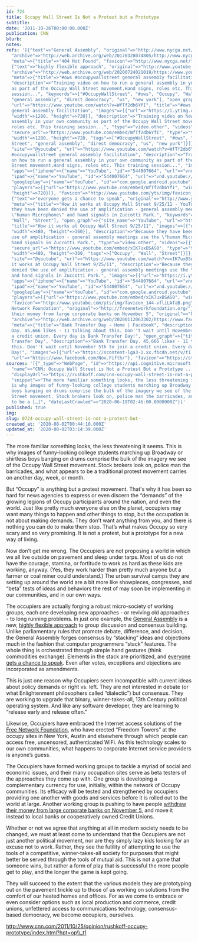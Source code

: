 ```yaml
---
id: 724
title: Occupy Wall Street Is Not a Protest but a Prototype
subtitle: 
date: '2011-10-26T00:00:00.000Z'
publication: CNN
blurb: 
notes: 
refs: '[{"text"=>"General Assembly", "original"=>"http://www.nycga.net/resources/general-assembly-guide/",
  "archive"=>"http://web.archive.org/web/20170328074805/http://www.nycga.net:80/resources/general-assembly-guide/",
  "meta"=>{"title"=>"404 Not Found", "favicon"=>"http://www.nycga.net/favicon.ico"}},
  {"text"=>"highly flexible approach", "original"=>"http://www.youtube.com/watch?v=WfTf2db6YfI",
  "archive"=>"http://web.archive.org/web/20200724021019/https://www.youtube.com/watch?v=WfTf2db6YfI",
  "meta"=>{"title"=>"#ows #occupywallstreet general assembly facilitation - YouTube",
  "description"=>"Training video on how to run a general assembly in your own community
  as part of the Occupy Wall Street movement.Hand signs, roles etc. This training
  session...", "keywords"=>["#OccupyWallStreet", "#ows", "Occupy", "Wall Street",
  "general assembly", "direct democracy", "us", "new york"], "open_graph"=>{"site_name"=>"YouTube",
  "url"=>"https://www.youtube.com/watch?v=WfTf2db6YfI", "title"=>"#ows #occupywallstreet
  general assembly facilitation", "images"=>[{"url"=>"https://i.ytimg.com/vi/WfTf2db6YfI/maxresdefault.jpg",
  "width"=>1280, "height"=>720}], "description"=>"Training video on how to run a general
  assembly in your own community as part of the Occupy Wall Street movement.Hand signs,
  roles etc. This training session...", "type"=>"video.other", "videos"=>[{"url"=>"https://www.youtube.com/embed/WfTf2db6YfI",
  "secure_url"=>"https://www.youtube.com/embed/WfTf2db6YfI", "type"=>"text/html",
  "width"=>1280, "height"=>720, "tags"=>["#OccupyWallStreet", "#ows", "Occupy", "Wall
  Street", "general assembly", "direct democracy", "us", "new york"]}]}, "twitter_card"=>{"card"=>"player",
  "site"=>"@youtube", "url"=>"https://www.youtube.com/watch?v=WfTf2db6YfI", "title"=>"#ows
  #occupywallstreet general assembly facilitation", "description"=>"Training video
  on how to run a general assembly in your own community as part of the Occupy Wall
  Street movement.Hand signs, roles etc. This training session...", "images"=>[{"url"=>"https://i.ytimg.com/vi/WfTf2db6YfI/maxresdefault.jpg"}],
  "apps"=>{"iphone"=>{"name"=>"YouTube", "id"=>"544007664", "url"=>"vnd.youtube://www.youtube.com/watch?v=WfTf2db6YfI&feature=applinks"},
  "ipad"=>{"name"=>"YouTube", "id"=>"544007664", "url"=>"vnd.youtube://www.youtube.com/watch?v=WfTf2db6YfI&feature=applinks"},
  "googleplay"=>{"name"=>"YouTube", "id"=>"com.google.android.youtube", "url"=>"https://www.youtube.com/watch?v=WfTf2db6YfI"}},
  "players"=>[{"url"=>"https://www.youtube.com/embed/WfTf2db6YfI", "width"=>1280,
  "height"=>720}]}, "favicon"=>"http://www.youtube.com/yts/img/favicon_144-vfliLAfaB.png"}},
  {"text"=>"everyone gets a chance to speak", "original"=>"http://www.youtube.com/watch?v=xIK7uxBSAS0&feature=related",
  "meta"=>{"title"=>"How it works at Occupy Wall Street 9/25/11 - YouTube", "description"=>"Because
  they have been denied the use of amplification - general assembly meetings use the
  \"human Microphone\" and hand signals in Zuccotti Park.", "keywords"=>["Occupy",
  "Wall", "Street"], "open_graph"=>{"site_name"=>"YouTube", "url"=>"https://www.youtube.com/watch?v=xIK7uxBSAS0",
  "title"=>"How it works at Occupy Wall Street 9/25/11", "images"=>[{"url"=>"https://i.ytimg.com/vi/xIK7uxBSAS0/hqdefault.jpg",
  "width"=>480, "height"=>360}], "description"=>"Because they have been denied the
  use of amplification - general assembly meetings use the \"human Microphone\" and
  hand signals in Zuccotti Park.", "type"=>"video.other", "videos"=>[{"url"=>"https://www.youtube.com/embed/xIK7uxBSAS0",
  "secure_url"=>"https://www.youtube.com/embed/xIK7uxBSAS0", "type"=>"text/html",
  "width"=>480, "height"=>360, "tags"=>["Occupy", "Wall", "Street"]}]}, "twitter_card"=>{"card"=>"player",
  "site"=>"@youtube", "url"=>"https://www.youtube.com/watch?v=xIK7uxBSAS0", "title"=>"How
  it works at Occupy Wall Street 9/25/11", "description"=>"Because they have been
  denied the use of amplification - general assembly meetings use the \"human Microphone\"
  and hand signals in Zuccotti Park.", "images"=>[{"url"=>"https://i.ytimg.com/vi/xIK7uxBSAS0/hqdefault.jpg"}],
  "apps"=>{"iphone"=>{"name"=>"YouTube", "id"=>"544007664", "url"=>"vnd.youtube://www.youtube.com/watch?v=xIK7uxBSAS0&feature=applinks"},
  "ipad"=>{"name"=>"YouTube", "id"=>"544007664", "url"=>"vnd.youtube://www.youtube.com/watch?v=xIK7uxBSAS0&feature=applinks"},
  "googleplay"=>{"name"=>"YouTube", "id"=>"com.google.android.youtube", "url"=>"https://www.youtube.com/watch?v=xIK7uxBSAS0"}},
  "players"=>[{"url"=>"https://www.youtube.com/embed/xIK7uxBSAS0", "width"=>480, "height"=>360}]},
  "favicon"=>"http://www.youtube.com/yts/img/favicon_144-vfliLAfaB.png"}}, {"text"=>"Free
  Network Foundation", "original"=>"http://freenetworkfoundation.org/"}, {"text"=>"withdraw
  their money from large corporate banks on November 5", "original"=>"http://www.facebook.com/Nov.Fifth",
  "archive"=>"http://web.archive.org/web/20200112063302/https://www.facebook.com/Nov.Fifth",
  "meta"=>{"title"=>"Bank Transfer Day - Home | Facebook", "description"=>"Bank Transfer
  Day. 45,666 likes · 11 talking about this. Don''t wait until November 5th to join
  a credit union. Every day is Bank Transfer Day!", "open_graph"=>{"title"=>"Bank
  Transfer Day", "description"=>"Bank Transfer Day. 45,666 likes · 11 talking about
  this. Don''t wait until November 5th to join a credit union. Every day is Bank Transfer
  Day!", "images"=>[{"url"=>"https://scontent-lga3-1.xx.fbcdn.net/v/t1.0-1/c0.17.200.200a/297368_298045400212201_1975796994_n.jpg?_nc_cat=107&_nc_sid=dbb9e7&_nc_ohc=ngo8n2mTCFUAX__J9v6&_nc_ht=scontent-lga3-1.xx&oh=f297bf4ee36707be2ad43d248a0c0ea6&oe=5F4B887D"}],
  "url"=>"https://www.facebook.com/Nov.Fifth/"}, "favicon"=>"https://static.xx.fbcdn.net/rsrc.php/yz/r/KFyVIAWzntM.ico"}}]'
sources: '[{"_type"=>"WebPage", "id"=>"https://api.cognitive.microsoft.com/api/v7/#WebPages.0",
  "name"=>"CNN: Occupy Wall Street is Not a Protest But a Prototype ...", "url"=>"https://rushkoff.com/cnn-occupy-wall-street-is-not-a-protest-but-a-prototype/",
  "displayUrl"=>"https://rushkoff.com/cnn-occupy-wall-street-is-not-a-protest-but-a-prototype",
  "snippet"=>"The more familiar something looks, the less threatening it seems. This
  is why images of funny-looking college students marching up Broadway or shirtless
  boys banging on drums comprise the bulk of the imagery we see of the Occupy Wall
  Street movement. Stock brokers look on, police man the barricades, and what appears
  to be a […]", "dateLastCrawled"=>"2020-06-19T02:46:00.0000000Z"}]'
published: true
img: 
slug: 0724-occupy-wall-street-is-not-a-protest-but-
created_at: '2020-08-02T00:44:10.000Z'
updated_at: '2020-08-02T03:14:39.000Z'
---
```

The more familiar something looks, the less threatening it seems. This is why images of funny-looking college students marching up Broadway or shirtless boys banging on drums comprise the bulk of the imagery we see of the Occupy Wall Street movement. Stock brokers look on, police man the barricades, and what appears to be a traditional protest movement carries on another day, week, or month.

But “Occupy” is anything but a protest movement. That's why it has been so hard for news agencies to express or even discern the “demands” of the growing legions of Occupy participants around the nation, and even the world. Just like pretty much everyone else on the planet, occupiers may want many things to happen and other things to stop, but the occupation is not about making demands. They don’t want anything from you, and there is nothing you can do to make them stop. That’s what makes Occupy so very scary and so very promising. It is not a protest, but a prototype for a new way of living. 

Now don’t get me wrong. The Occupiers are not proposing a world in which we all live outside on pavement and sleep under tarps. Most of us do not have the courage, stamina, or fortitude to work as hard as these kids are working, anyway. (Yes, they work harder than pretty much anyone but a farmer or coal miner could understand.) The urban survival camps they are setting up around the world are a bit more like showpieces, congresses, and “beta” tests of ideas and behaviors the rest of may soon be implementing in our communities, and in our own ways. 

The occupiers are actually forging a robust micro-society of working groups, each one developing new approaches - or reviving old approaches - to long running problems. In just one example, the [General Assembly](http://www.nycga.net/resources/general-assembly-guide/) is a new, [highly flexible approach](http://www.youtube.com/watch?v=WfTf2db6YfI) to group discussion and consensus building. Unlike parliamentary rules that promote debate, difference, and decision, the General Assembly forges consensus by “stacking” ideas and objections much in the fashion that computer programmers “stack” features. The whole thing is orchestrated through simple hand gestures (think commodities exchange). Elements in the stack are prioritized, and [everyone gets a chance to speak](http://www.youtube.com/watch?v=xIK7uxBSAS0&feature=related). Even after votes, exceptions and objections are incorporated as amendments. 

This is just one reason why Occupiers seem incompatible with current ideas about policy demands or right vs. left. They are not interested in debate (or what Enlightenment philosophers called “dialectic”) but consensus. They are working to upgrade that binary, winner-takes-all, 13th Century political operating system. And like any software developer, they are learning to “release early and release often.” 

Likewise, Occupiers have embraced the Internet access solutions of the [Free Network Foundation](http://freenetworkfoundation.org/), who have erected “Freedom Towers” at the occupy sites in New York, Austin and elsewhere through which people can access free, uncensored, authenticated WiFi. As this technology scales to our own communities, what happens to corporate Internet service providers is anyone’s guess. 

The Occupiers have formed working groups to tackle a myriad of social and economic issues, and their many occupation sites serve as beta testers of the approaches they come up with. One group is developing a complementary currency for use, initially, within the network of Occupy communities. Its efficacy will be tested and strengthened by occupiers providing one another with goods and services before it is rolled out to the world at large. Another working group is pushing to have people [withdraw their money from large corporate banks on November 5](http://www.facebook.com/Nov.Fifth), and move it instead to local banks or cooperatively owned Credit Unions. 

Whether or not we agree that anything at all in modern society needs to be changed, we must at least come to understand that the Occupiers are not just another political movement, nor are they simply lazy kids looking for an excuse not to work. Rather, they see the futility of attempting to use the tools of a competitive, winner-takes-all society for purposes that might better be served through the tools of mutual aid. This is not a game that someone wins, but rather a form of play that is successful the more people get to play, and the longer the game is kept going. 

They will succeed to the extent that the various models they are prototyping out on the pavement trickle up to those of us working on solutions from the comfort of our heated homes and offices. For as we come to embrace or even consider options such as local production and commerce, credit unions, unfettered access to communications technology, consensus-based democracy, we become occupiers, ourselves. 

http://www.cnn.com/2011/10/25/opinion/rushkoff-occupy-prototype/index.html?hpt=op\\_t1
